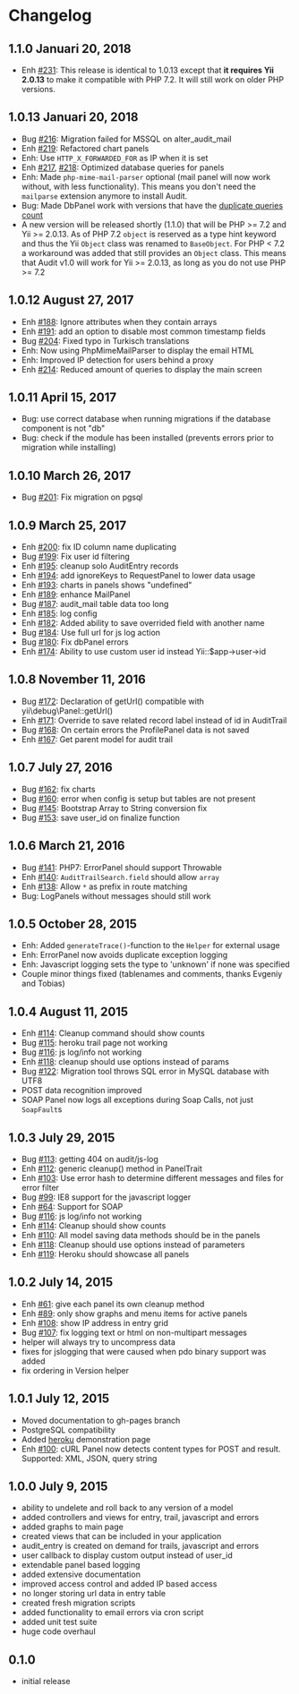 # Changelog

## 1.1.0 Januari 20, 2018
* Enh [#231](https://github.com/bedezign/yii2-audit/issues/231): This release is identical to 1.0.13 except that **it requires Yii 2.0.13** to make it compatible with PHP 7.2. It will still work on older PHP versions.

## 1.0.13 Januari 20, 2018
* Bug [#216](https://github.com/bedezign/yii2-audit/issues/216): Migration failed for MSSQL on alter_audit_mail
* Enh [#219](https://github.com/bedezign/yii2-audit/pull/219): Refactored chart panels
* Enh: Use `HTTP_X_FORWARDED_FOR` as IP when it is set
* Enh [#217](https://github.com/bedezign/yii2-audit/pull/217), [#218](https://github.com/bedezign/yii2-audit/pull/218): Optimized database queries for panels
* Enh: Made `php-mime-mail-parser` optional (mail panel will now work without, with less functionality). This means you don't need the `mailparse` extension anymore to install Audit.
* Bug: Made DbPanel work with versions that have the [duplicate queries count](https://github.com/yiisoft/yii2-debug/pull/293)
* A new version will be released shortly (1.1.0) that will be PHP >= 7.2 and  Yii >= 2.0.13. As of PHP 7.2 `object` is reserved as a type hint keyword and thus the Yii `Object` class was renamed to `BaseObject`. For PHP < 7.2 a workaround was added that still provides an `Object` class. This means that Audit v1.0 will work for Yii >= 2.0.13, as long as you do not use PHP >= 7.2


## 1.0.12 August 27, 2017

* Enh [#188](https://github.com/bedezign/yii2-audit/issues/188): Ignore attributes when they contain arrays
* Enh [#191](https://github.com/bedezign/yii2-audit/issues/191): add an option to disable most common timestamp fields
* Bug [#204](https://github.com/bedezign/yii2-audit/pull/204): Fixed typo in Turkisch translations
* Enh: Now using PhpMimeMailParser to display the email HTML
* Enh: Improved IP detection for users behind a proxy
* Enh [#214](https://github.com/bedezign/yii2-audit/issues/191): Reduced amount of queries to display the main screen

## 1.0.11 April 15, 2017

* Bug: use correct database when running migrations if the database component is not "db"
* Bug: check if the module has been installed (prevents errors prior to migration while installing)

## 1.0.10 March 26, 2017

* Bug [#201](https://github.com/bedezign/yii2-audit/issues/201): Fix migration on pgsql

## 1.0.9 March 25, 2017

* Enh [#200](https://github.com/bedezign/yii2-audit/issues/200): fix ID column name duplicating
* Bug [#199](https://github.com/bedezign/yii2-audit/issues/199): Fix user id filtering
* Enh [#195](https://github.com/bedezign/yii2-audit/issues/195): cleanup solo AuditEntry records
* Enh [#194](https://github.com/bedezign/yii2-audit/issues/194): add ignoreKeys to RequestPanel to lower data usage
* Enh [#193](https://github.com/bedezign/yii2-audit/issues/193): charts in panels shows "undefined"
* Enh [#189](https://github.com/bedezign/yii2-audit/issues/189): enhance MailPanel
* Bug [#187](https://github.com/bedezign/yii2-audit/issues/187): audit_mail table data too long
* Enh [#185](https://github.com/bedezign/yii2-audit/issues/185): log config
* Enh [#182](https://github.com/bedezign/yii2-audit/issues/182): Added ability to save overrided field with another name
* Bug [#184](https://github.com/bedezign/yii2-audit/issues/184): Use full url for js log action
* Bug [#180](https://github.com/bedezign/yii2-audit/issues/180): Fix dbPanel errors
* Enh [#174](https://github.com/bedezign/yii2-audit/issues/174): Ability to use custom user id instead Yii::$app->user->id

## 1.0.8 November 11, 2016

* Bug [#172](https://github.com/bedezign/yii2-audit/issues/172): Declaration of getUrl() compatible with yii\debug\Panel::getUrl()
* Enh [#171](https://github.com/bedezign/yii2-audit/issues/171): Override to save related record label instead of id in AuditTrail
* Bug [#168](https://github.com/bedezign/yii2-audit/issues/168): On certain errors the ProfilePanel data is not saved
* Enh [#167](https://github.com/bedezign/yii2-audit/issues/167): Get parent model for audit trail

## 1.0.7 July 27, 2016

* Bug [#162](https://github.com/bedezign/yii2-audit/issues/162): fix charts
* Bug [#160](https://github.com/bedezign/yii2-audit/issues/160): error when config is setup but tables are not present
* Bug [#145](https://github.com/bedezign/yii2-audit/issues/145): Bootstrap Array to String conversion fix
* Bug [#153](https://github.com/bedezign/yii2-audit/issues/153): save user_id on finalize function

## 1.0.6 March 21, 2016

* Bug [#141](https://github.com/bedezign/yii2-audit/issues/141): PHP7: ErrorPanel should support Throwable
* Enh [#140](https://github.com/bedezign/yii2-audit/issues/140): `AuditTrailSearch.field` should allow `array`
* Enh [#138](https://github.com/bedezign/yii2-audit/issues/138): Allow `*` as prefix in route matching
* Bug: LogPanels without messages should still work

## 1.0.5 October 28, 2015

* Enh: Added `generateTrace()`-function to the `Helper` for external usage
* Enh: ErrorPanel now avoids duplicate exception logging
* Enh: Javascript logging sets the type to 'unknown' if none was specified
* Couple minor things fixed (tablenames and comments, thanks Evgeniy and Tobias)

## 1.0.4 August 11, 2015

* Enh [#114](https://github.com/bedezign/yii2-audit/issues/114): Cleanup command should show counts
* Bug [#115](https://github.com/bedezign/yii2-audit/issues/115): heroku trail page not working
* Bug [#116](https://github.com/bedezign/yii2-audit/issues/116): js log/info not working
* Enh [#118](https://github.com/bedezign/yii2-audit/issues/118): cleanup should use options instead of params
* Bug [#122](https://github.com/bedezign/yii2-audit/issues/122): Migration tool throws SQL error in MySQL database with UTF8
* POST data recognition improved
* SOAP Panel now logs all exceptions during Soap Calls, not just `SoapFault`s

## 1.0.3 July 29, 2015

* Bug [#113](https://github.com/bedezign/yii2-audit/issues/113): getting 404 on audit/js-log
* Enh [#112](https://github.com/bedezign/yii2-audit/issues/112): generic cleanup() method in PanelTrait
* Enh [#103](https://github.com/bedezign/yii2-audit/issues/103): Use error hash to determine different messages and files for error filter
* Bug [#99](https://github.com/bedezign/yii2-audit/issues/99): IE8 support for the javascript logger
* Enh [#64](https://github.com/bedezign/yii2-audit/issues/64): Support for SOAP
* Bug [#116](https://github.com/bedezign/yii2-audit/issues/116): js log/info not working
* Enh [#114](https://github.com/bedezign/yii2-audit/issues/114): Cleanup should show counts
* Enh [#110](https://github.com/bedezign/yii2-audit/issues/110): All model saving data methods should be in the panels
* Enh [#118](https://github.com/bedezign/yii2-audit/issues/118): Cleanup should use options instead of parameters
* Enh [#119](https://github.com/bedezign/yii2-audit/issues/119): Heroku should showcase all panels

## 1.0.2 July 14, 2015

* Enh [#61](https://github.com/bedezign/yii2-audit/issues/61): give each panel its own cleanup method
* Enh [#89](https://github.com/bedezign/yii2-audit/issues/89): only show graphs and menu items for active panels
* Enh [#108](https://github.com/bedezign/yii2-audit/issues/108): show IP address in entry grid
* Bug [#107](https://github.com/bedezign/yii2-audit/issues/107): fix logging text or html on non-multipart messages
* helper will always try to uncompress data
* fixes for jslogging that were caused when pdo binary support was added
* fix ordering in Version helper

## 1.0.1 July 12, 2015

* Moved documentation to gh-pages branch
* PostgreSQL compatibility
* Added [heroku](https://limitless-inlet-7926.herokuapp.com/index.php?r=audit) demonstration page
* Enh [#100](https://github.com/bedezign/yii2-audit/issues/100): cURL Panel now detects content types for POST and result. Supported: XML, JSON, query string

## 1.0.0 July 9, 2015

* ability to undelete and roll back to any version of a model
* added controllers and views for entry, trail, javascript and errors
* added graphs to main page
* created views that can be included in your application
* audit_entry is created on demand for trails, javascript and errors
* user callback to display custom output instead of user_id
* extendable panel based logging
* added extensive documentation
* improved access control and added IP based access
* no longer storing url data in entry table
* created fresh migration scripts
* added functionality to email errors via cron script
* added unit test suite
* huge code overhaul

## 0.1.0

* initial release
